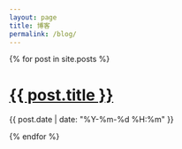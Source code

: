 ```yaml
---
layout: page
title: 博客
permalink: /blog/
---
```


<div class="home">

{% for post in site.posts %}
  <h1><a href="{{ post.url }}">{{ post.title }}</a></h1>
  <p class="author">
    <span class="date">{{ post.date | date: "%Y-%m-%d %H:%m" }}</span>
  </p>
{% endfor %}